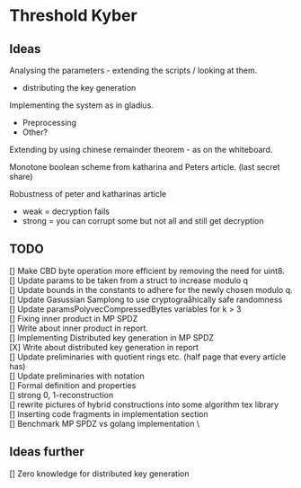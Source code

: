 # Threshold Kyber


## Ideas
Analysing the parameters - extending the scripts / looking at them. 
- distributing the key generation 

Implementing the system as in gladius.
- Preprocessing
- Other?

Extending by using chinese remainder theorem - as on the whiteboard.

Monotone boolean scheme from katharina and Peters article. (last secret share)

Robustness of peter and katharinas article
- weak = decryption fails
- strong = you can corrupt some but not all and still get decryption


## TODO
[] Make CBD byte operation more efficient by removing the need for uint8. \
[] Update params to be taken from a struct to increase modulo q \
[] Update bounds in the constants to adhere for the newly chosen modulo q. \
[] Update Gasussian Samplong to use cryptograåhically safe randomness \
[] Update paramsPolyvecCompressedBytes variables for k > 3 \
[] Fixing inner product in MP SPDZ \
[] Write about inner product in report. \
[] Implementing Distributed key generation in MP SPDZ \
[X] Write about distributed key generation in report \
[] Update preliminaries with quotient rings etc. (half page that every article has) \
[] Update preliminaries with notation \
[] Formal definition and properties \
[] strong 0, 1-reconstruction \
[] rewrite pictures of hybrid constructions into some algorithm tex library \
[] Inserting code fragments in implementation section \
[] Benchmark MP SPDZ vs golang implementation \


## Ideas further
[] Zero knowledge for distributed key generation

